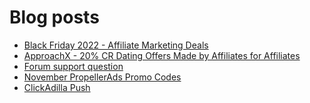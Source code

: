 # Blog posts
<!-- BLOG-POST-LIST:START -->
- [Black Friday 2022 - Affiliate Marketing Deals](https://afflift.com/f/threads/black-friday-2022-affiliate-marketing-deals.9962/)
- [ApproachX - 20% CR Dating Offers Made by Affiliates for Affiliates](https://afflift.com/f/threads/approachx-20-cr-dating-offers-made-by-affiliates-for-affiliates.9381/)
- [Forum support question](https://afflift.com/f/threads/forum-support-question.9965/)
- [November PropellerAds Promo Codes](https://afflift.com/f/threads/november-propellerads-promo-codes.9920/)
- [ClickAdilla Push](https://afflift.com/f/threads/clickadilla-push.8056/)
<!-- BLOG-POST-LIST:END -->
